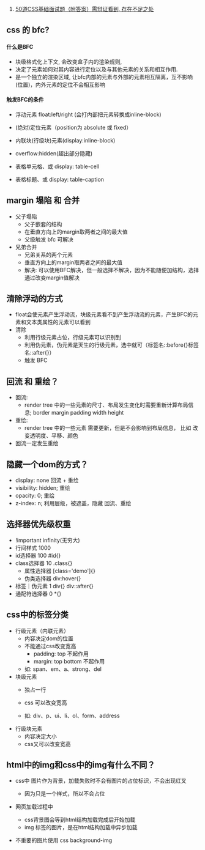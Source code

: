 1. [50道CSS基础面试题（附答案）需辩证看到, 存在不足之处](https://segmentfault.com/a/1190000013325778)


## css 的 bfc?
  #### 什么是BFC
  * 块级格式化上下文,  会改变盒子内的渲染规则, 
  * 决定了元素如何对其内容进行定位以及与其他元素的关系和相互作用.
  * 是一个独立的渲染区域, 让bfc内部的元素与外部的元素相互隔离，互不影响(位置)，内外元素的定位不会相互影响

  #### 触发BFC的条件
  * 浮动元素 float:left/right  (会打内部把元素转换成inline-block)
  * (绝对)定位元素（position为 absolute 或 fixed）
  * 内联块(行级块)元素(display:inline-block)
  * overflow:hidden(超出部分隐藏)

  * 表格单元格、或 display: table-cell
  * 表格标题、或 display: table-caption

## margin 塌陷 和 合并
  - 父子塌陷
    - 父子嵌套的结构
    - 在垂直方向上的margin取两者之间的最大值
    - 父级触发 bfc 可解决
  - 兄弟合并
    - 兄弟关系的两个元素
    - 垂直方向上的margin取两者之间的最大值
    - 解决: 可以使用BFC解决，但一般选择不解决，因为不能随便加结构，选择通过改变margin值解决

## 清除浮动的方式
  - float会使元素产生浮动流，块级元素看不到产生浮动流的元素，产生BFC的元素和文本类属性的元素可以看到
  - 清除
    - 利用行级元素占位，行级元素可以识别到
    - 利用伪元素，伪元素是天生的行级元素，选中就可（标签名::before{}标签名::after{}）
    - 触发 BFC

## 回流 和 重绘？
  - 回流:
    - render tree 中的一些元素的尺寸、布局发生变化时需要重新计算布局信息; border margin padding width height
  - 重绘:
    - render tree 中的一些元素 需要更新，但是不会影响到布局信息， 比如 改变透明度、平移、颜色
  - 回流一定发生重绘

## 隐藏一个dom的方式？
  - display: none 回流 + 重绘
  - visibility: hidden; 重绘
  - opacity: 0; 重绘
  - z-index: n; 利用层级，被遮盖，隐藏  回流、重绘
  

## 选择器优先级权重
  - !important         infinity(无穷大)
  - 行间样式            1000
  - id选择器            100                     #id{}
  - class选择器         10                      .class{}
    - 属性选择器                                 [class='demo']{}
    - 伪类选择器                                  div:hover{}
  -  标签｜伪元素        1                        div{}  div::after{}
  - 通配符选择器         0                        *{}


## css中的标签分类
  - 行级元素（内联元素）
    - 内容决定dom的位置
    - 不能通过css改变宽高
        - padding: top 不起作用
        - margin: top bottom 不起作用
    - 如: span、em、a、strong、del
  - 块级元素
    - 独占一行
    - css 可以改变宽高

    - 如: div、p、ui、li、ol、form、address
  - 行级块元素
    - 内容决定大小
    - css又可以改变宽高

## html中的img和css中的img有什么不同？
  - css中 图片作为背景，加载失败时不会有图片的占位标识，不会出现红叉
    - 因为只是一个样式，所以不会占位
  - 网页加载过程中
    - css背景图会等到html结构加载完成后开始加载
    - img 标签的图片，是在html结构加载中异步加载

  - 不重要的图片使用 css background-img